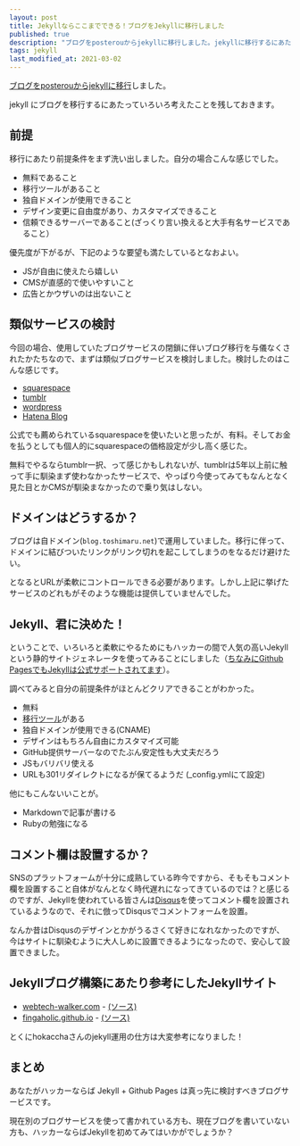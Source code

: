 ```yaml
---
layout: post
title: Jekyllならここまでできる！ブログをJekyllに移行しました
published: true
description: "ブログをposterouからjekyllに移行しました。jekyllに移行するにあたっていろいろ考えたことを残しておきます。"
tags: jekyll
last_modified_at: 2021-03-02
---
```


[ブログをposterouからjekyllに移行](/posterous-to-jekyll/)しました。

jekyll にブログを移行するにあたっていろいろ考えたことを残しておきます。

## 前提

移行にあたり前提条件をまず洗い出しました。自分の場合こんな感じでした。

* 無料であること
* 移行ツールがあること
* 独自ドメインが使用できること
* デザイン変更に自由度があり、カスタマイズできること
* 信頼できるサーバーであること(ざっくり言い換えると大手有名サービスであること）

優先度が下がるが、下記のような要望も満たしているとなおよい。

* JSが自由に使えたら嬉しい
* CMSが直感的で使いやすいこと
* 広告とかウザいのは出ないこと

## 類似サービスの検討

今回の場合、使用していたブログサービスの閉鎖に伴いブログ移行を与儀なくされたかたちなので、まずは類似ブログサービスを検討しました。検討したのはこんな感じです。

* [squarespace](https://www.squarespace.com/)
* [tumblr](https://www.tumblr.com/)
* [wordpress](https://wordpress.com/)
* [Hatena Blog](https://hatenablog.com/)

公式でも薦められているsquarespaceを使いたいと思ったが、有料。そしてお金を払うとしても個人的にsquarespaceの価格設定が少し高く感じた。

無料でやるならtumblr一択、って感じかもしれないが、tumblrは5年以上前に触って手に馴染まず使わなかったサービスで、やっぱり今使ってみてもなんとなく見た目とかCMSが馴染まなかったので乗り気はしない。

## ドメインはどうするか？

ブログは自ドメイン(`blog.toshimaru.net`)で運用していました。移行に伴って、ドメインに結びついたリンクがリンク切れを起こしてしまうのをなるだけ避けたい。

となるとURLが柔軟にコントロールできる必要があります。しかし上記に挙げたサービスのどれもがそのような機能は提供していませんでした。

## Jekyll、君に決めた！

ということで、いろいろと柔軟にやるためにもハッカーの間で人気の高いJekyllという静的サイトジェネレータを使ってみることにしました（[ちなみにGithub PagesでもJekyllは公式サポートされてます](https://docs.github.com/en/github/working-with-github-pages/setting-up-a-github-pages-site-with-jekyll)）。

調べてみると自分の前提条件がほとんどクリアできることがわかった。

* 無料
* [移行ツール](https://github.com/mojombo/jekyll/wiki/blog-migrations#posterous)がある
* 独自ドメインが使用できる(CNAME)
* デザインはもちろん自由にカスタマイズ可能
* GitHub提供サーバーなのでたぶん安定性も大丈夫だろう
* JSもバリバリ使える
* URLも301リダイレクトになるが保てるようだ (_config.ymlにて設定)

他にもこんないいことが。

* Markdownで記事が書ける
* Rubyの勉強になる

## コメント欄は設置するか？

SNSのプラットフォームが十分に成熟している昨今ですから、そもそもコメント欄を設置すること自体がなんとなく時代遅れになってきているのでは？と感じるのですが、Jekyllを使われている皆さんは[Disqus](http://disqus.com/)を使ってコメント欄を設置されているようなので、それに倣ってDisqusでコメントフォームを設置。

なんか昔はDisqusのデザインとかがうるさくて好きになれなかったのですが、今はサイトに馴染むように大人しめに設置できるようになったので、安心して設置できました。

## Jekyllブログ構築にあたり参考にしたJekyllサイト

* [webtech-walker.com](http://webtech-walker.com/) - [(ソース)](https://github.com/hokaccha/webtech-walker)
* [fingaholic.github.io](http://fingaholic.github.io/) - [(ソース)](https://github.com/FiNGAHOLiC/fingaholic.github.com)

とくにhokacchaさんのjekyll運用の仕方は大変参考になりました！

## まとめ

あなたがハッカーならば Jekyll + Github Pages は真っ先に検討すべきブログサービスです。

現在別のブログサービスを使って書かれている方も、現在ブログを書いていない方も、ハッカーならばJekyllを初めてみてはいかがでしょうか？
